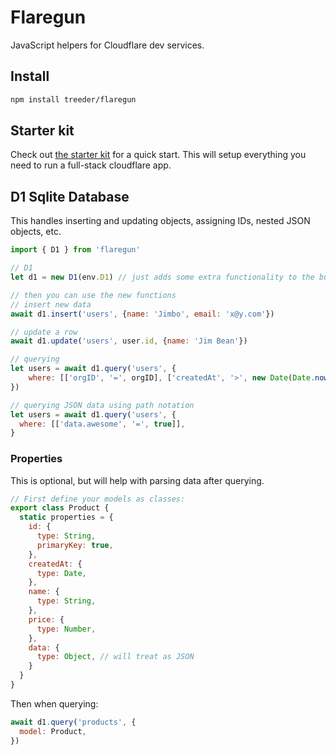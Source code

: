 # Flaregun

JavaScript helpers for Cloudflare dev services. 

## Install

```sh
npm install treeder/flaregun
```

## Starter kit

Check out [the starter kit](./starter) for a quick start. This will setup everything you need to run a full-stack cloudflare app. 

## D1 Sqlite Database

This handles inserting and updating objects, assigning IDs, nested JSON objects, etc. 

```js
import { D1 } from 'flaregun'

// D1
let d1 = new D1(env.D1) // just adds some extra functionality to the built in d1 interface, you can still use it just as you normally would too.

// then you can use the new functions
// insert new data
await d1.insert('users', {name: 'Jimbo', email: 'x@y.com'})

// update a row
await d1.update('users', user.id, {name: 'Jim Bean'})

// querying
let users = await d1.query('users', {
    where: [['orgID', '=', orgID], ['createdAt', '>', new Date(Date.now() - 48 * 60 * 60 * 1000)]],
})

// querying JSON data using path notation
let users = await d1.query('users', {
  where: [['data.awesome', '=', true]],
}
```

### Properties

This is optional, but will help with parsing data after querying. 

```js
// First define your models as classes:
export class Product {
  static properties = {
    id: {
      type: String,
      primaryKey: true,
    },
    createdAt: {
      type: Date,
    },
    name: {
      type: String,
    },
    price: {
      type: Number,
    },
    data: {
      type: Object, // will treat as JSON
    }
  }
}
```

Then when querying:

```js
await d1.query('products', {
  model: Product,
})
```
